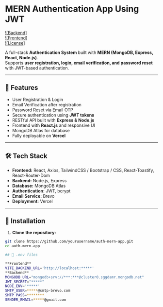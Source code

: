 # MERN Authentication App Using JWT

[![Backend]](https://auth-mern-application-api.vercel.app)  
[![Frontend]](https://auth-mern-application-ui.vercel.app)  
[![License]](LICENSE)

A full-stack **Authentication System** built with **MERN (MongoDB, Express, React, Node.js)**.  
Supports **user registration, login, email verification, and password reset** with JWT-based authentication.

---

## 🌟 Features

- User Registration & Login  
- Email Verification after registration  
- Password Reset via Email OTP  
- Secure authentication using **JWT tokens**  
- RESTful API built with **Express & Node.js**  
- Frontend with **React.js** and responsive UI  
- MongoDB Atlas for database  
- Fully deployable on **Vercel**  

---

## 🛠 Tech Stack

- **Frontend:** React, Axios, TailwindCSS / Bootstrap / CSS, React-Toastify, React-Router-Dom
- **Backend:** Node.js, Express  
- **Database:** MongoDB Atlas  
- **Authentication:** JWT, bcrypt  
- **Email Service:** Brevo 
- **Deployment:** Vercel  

---

## 🔧 Installation

1. **Clone the repository:**

```bash
git clone https://github.com/yourusername/auth-mern-app.git
cd auth-mern-app

## 🔑 .env files

**Frontend**
VITE_BACKEND_URL='http://localhost:*****'
**Backend**
MONGODB_URL="mongodb+srv://***:***@cluster0.sggdamr.mongodb.net"
JWT_SECRET="*****"
NODE_ENV='*****'
SMTP_USER=*****@smtp-brevo.com
SMTP_PASS=********
SENDER_EMAIL=*****@gmail.com


